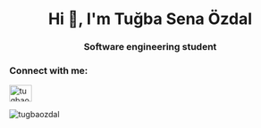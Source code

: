 <h1 align="center">Hi 👋, I'm Tuğba Sena Özdal</h1>
<h3 align="center">Software engineering student</h3>

<h3 align="left">Connect with me:</h3>
<p align="left">
<a href="https://linkedin.com/in/tugbaozdal" target="blank"><img align="center" src="https://raw.githubusercontent.com/rahuldkjain/github-profile-readme-generator/master/src/images/icons/Social/linked-in-alt.svg" alt="tugbaozdal" height="30" width="40" /></a>
</p>


<p><img align="center" src="https://github-readme-stats.vercel.app/api/top-langs?username=tugbaozdal&show_icons=true&locale=en&layout=compact" alt="tugbaozdal" /></p>
